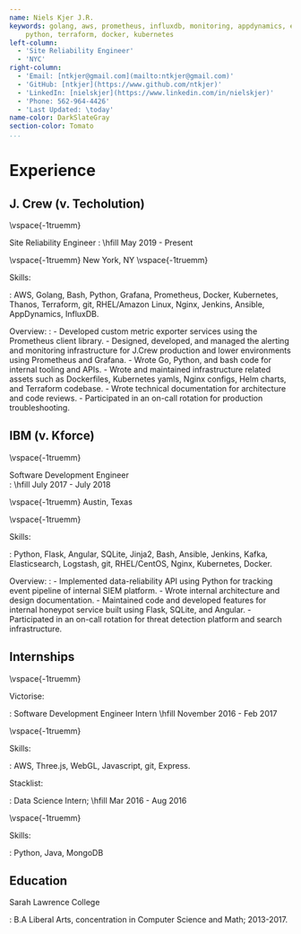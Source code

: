 ```yaml
---
name: Niels Kjer J.R.
keywords: golang, aws, prometheus, influxdb, monitoring, appdynamics, eks
	python, terraform, docker, kubernetes
left-column:
  - 'Site Reliability Engineer'
  - 'NYC'
right-column:
  - 'Email: [ntkjer@gmail.com](mailto:ntkjer@gmail.com)'
  - 'GitHub: [ntkjer](https://www.github.com/ntkjer)'
  - 'LinkedIn: [nielskjer](https://www.linkedin.com/in/nielskjer)'
  - 'Phone: 562-964-4426'
  - 'Last Updated: \today'
name-color: DarkSlateGray
section-color: Tomato
...
```



# Experience

## J. Crew (v. Techolution)

\vspace{-1truemm}

Site Reliability Engineer
: \hfill May 2019 - Present

\vspace{-1truemm}
New York, NY
\vspace{-1truemm}

Skills:

: AWS, Golang, Bash, Python, Grafana, Prometheus, Docker, Kubernetes, Thanos,
    Terraform, git, RHEL/Amazon Linux, Nginx, Jenkins, Ansible, AppDynamics, InfluxDB.

Overview:
:   - Developed custom metric exporter services using the Prometheus client library.
    - Designed, developed, and managed the alerting and monitoring infrastructure for J.Crew production and lower environments using Prometheus and Grafana.
    - Wrote Go, Python, and bash code for internal tooling and APIs.
    - Wrote and maintained infrastructure related assets such as Dockerfiles, Kubernetes yamls, Nginx configs, Helm charts, and Terraform codebase.
    - Wrote technical documentation for architecture and code reviews.
    - Participated in an on-call rotation for production troubleshooting.

## IBM (v. Kforce)

\vspace{-1truemm}

Software Development Engineer  
: \hfill July 2017 - July 2018

\vspace{-1truemm}
Austin, Texas

\vspace{-1truemm}

Skills:

: Python, Flask, Angular, SQLite, Jinja2, Bash, Ansible, Jenkins, Kafka, Elasticsearch, Logstash, git, RHEL/CentOS, Nginx, Kubernetes, Docker.

Overview:
:   - Implemented data-reliability API using Python for tracking event pipeline of internal SIEM platform.
    - Wrote internal architecture and design documentation.
    - Maintained code and developed features for internal honeypot service built using Flask, SQLite, and Angular.
    - Participated in an on-call rotation for threat detection platform and search infrastructure.

## Internships

\vspace{-1truemm}

Victorise:

:   Software Development Engineer Intern \hfill November 2016 - Feb 2017

\vspace{-1truemm}

Skills:

:   AWS, Three.js, WebGL, Javascript, git, Express.


Stacklist:

:   Data Science Intern; \hfill Mar 2016 - Aug 2016

\vspace{-1truemm}

Skills:

:   Python, Java, MongoDB 


## Education

Sarah Lawrence College

:  B.A Liberal Arts, concentration in Computer Science and Math; 2013-2017.
